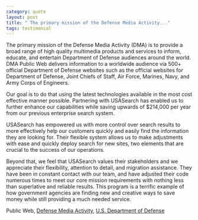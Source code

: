 ```yaml
---
category: quote
layout: post
title: " The primary mission of the Defense Media Activity..."
tags: testimonial
---
```

<p>The primary mission of the Defense Media Activity (DMA) is to provide a broad range of high quality multimedia products and services to inform, educate, and entertain Department of Defense audiences around the world. DMA Public Web delivers information to a worldwide audience via 500+ official Department of Defense websites such as the official websites for Department of Defense, Joint Chiefs of Staff, Air Force, Marines, Navy, and Army Corps of Engineers. </p>

<p>Our goal is to do that using the latest technologies available in the most cost effective manner possible. Partnering with USASearch has enabled us to further enhance our capabilities while saving upwards of $214,000 per year from our previous enterprise search system.</p>

<p>USASearch has empowered us with more control over search results to more effectively help our customers quickly and easily find the information they are looking for. Their flexible system allows us to make adjustments with ease and quickly deploy search for new sites, two elements that are crucial to the success of our operations. </p>

<p>Beyond that, we feel that USASearch values their stakeholders and we appreciate their flexibility, attention to detail, and migration assistance. They have been in constant contact with our team, and have adjusted their code numerous times to meet our core mission requirements with nothing less than superlative and reliable results. This program is a terrific example of how government agencies are finding new and creative ways to save money while still providing a much needed service.</p>
<p>Public Web, <a href="http://www.dma.mil">Defense Media Activity</a>, <a href="http://www.defense.gov/">U.S. Department of Defense</a></p>
